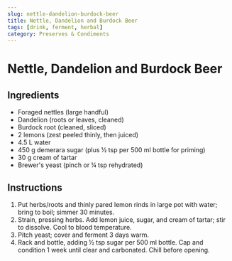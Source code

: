 ```yaml
---
slug: nettle-dandelion-burdock-beer
title: Nettle, Dandelion and Burdock Beer
tags: [drink, ferment, herbal]
category: Preserves & Condiments
---
```


# Nettle, Dandelion and Burdock Beer

## Ingredients

- Foraged nettles (large handful)
- Dandelion (roots or leaves, cleaned)
- Burdock root (cleaned, sliced)
- 2 lemons (zest peeled thinly, then juiced)
- 4.5 L water
- 450 g demerara sugar (plus ½ tsp per 500 ml bottle for priming)
- 30 g cream of tartar
- Brewer's yeast (pinch or ¼ tsp rehydrated)

## Instructions

1. Put herbs/roots and thinly pared lemon rinds in large pot with water; bring to boil; simmer 30 minutes.
2. Strain, pressing herbs. Add lemon juice, sugar, and cream of tartar; stir to dissolve. Cool to blood temperature.
3. Pitch yeast; cover and ferment 3 days warm.
4. Rack and bottle, adding ½ tsp sugar per 500 ml bottle. Cap and condition 1 week until clear and carbonated. Chill before opening.
